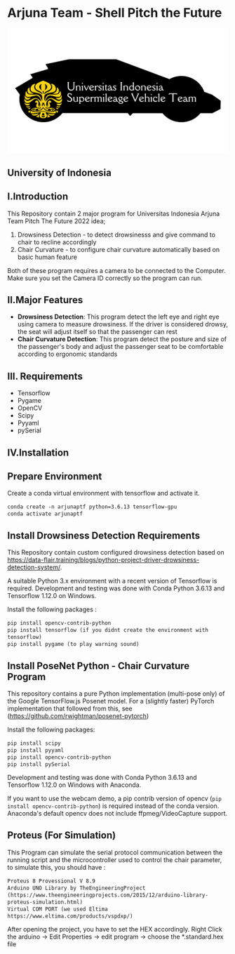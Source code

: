 # Arjuna Team - Shell Pitch the Future
![alt text](https://github.com/hnslmp/UISMV_PitchTheFuture2022/blob/main/Docs/UISMV%20Logo.png)   
## University of Indonesia

## I.Introduction
This Repository contain 2 major program for Universitas Indonesia Arjuna Team Pitch The Future 2022 idea;
1. Drowsiness Detection - to detect drowsinesss and give command to chair to recline accordingly
2. Chair Curvature - to configure chair curvature automatically based on basic human feature

Both of these program requires a camera to be connected to the Computer. Make sure you set the Camera ID correctly so the program can run.

## II.Major Features
- **Drowsiness Detection**: This program detect the left eye and right eye using camera to measure drowsiness. If the driver is considered drowsy, the seat will adjust itself so that the passenger can rest
- **Chair Curvature Detection**: This program detect the posture and size of the passenger's body and adjust the passenger seat to be comfortable according to ergonomic standards

## III. Requirements
- Tensorflow
- Pygame
- OpenCV
- Scipy
- Pyyaml
- pySerial

## IV.Installation

## Prepare Environment
Create a conda virtual environment with tensorflow and activate it.
```
conda create -n arjunaptf python=3.6.13 tensorflow-gpu 
conda activate arjunaptf
```

## Install Drowsiness Detection Requirements
This Repository contain custom configured drowsiness detection based on https://data-flair.training/blogs/python-project-driver-drowsiness-detection-system/.

A suitable Python 3.x environment with a recent version of Tensorflow is required.
Development and testing was done with Conda Python 3.6.13 and Tensorflow 1.12.0 on Windows.

Install the following packages :
```
pip install opencv-contrib-python
pip install tensorflow (if you didnt create the environment with tensorflow)
pip install pygame (to play warning sound)
```

## Install PoseNet Python - Chair Curvature Program

This repository contains a pure Python implementation (multi-pose only) of the Google TensorFlow.js Posenet model. For a (slightly faster) PyTorch implementation that followed from this, see (https://github.com/rwightman/posenet-pytorch)

Install the following packages:
```
pip install scipy
pip install pyyaml
pip install opencv-contrib-python
pip install pySerial

```

Development and testing was done with Conda Python 3.6.13 and Tensorflow 1.12.0 on Windows with Anaconda.

If you want to use the webcam demo, a pip contrib version of opencv (`pip install opencv-contrib-python`) is required instead of the conda version. Anaconda's default opencv does not include ffpmeg/VideoCapture support.


## Proteus (For Simulation)
This Program can simulate the serial protocol communication between the running script and the microcontroller used to control the chair parameter, to simulate this, you should have :
```
Proteus 8 Provessional V 8.9 
Arduino UNO Library by TheEngineeringProject (https://www.theengineeringprojects.com/2015/12/arduino-library-proteus-simulation.html)
Virtual COM PORT (we used Eltima https://www.eltima.com/products/vspdxp/)
```
After opening the project, you have to set the HEX accordingly. Right Click the arduino -> Edit Properties -> edit program -> choose the *.standard.hex file
